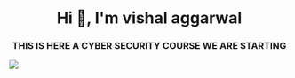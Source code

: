 <h1 align="center">Hi 👋, I'm vishal aggarwal</h1>
<h3 align="center">THIS IS HERE A CYBER SECURITY COURSE WE ARE STARTING </h3>

<img src="https://i.pinimg.com/originals/cd/cf/1d/cdcf1d634cd7dcb1b9f5fc7ce321a9ed.gif">


